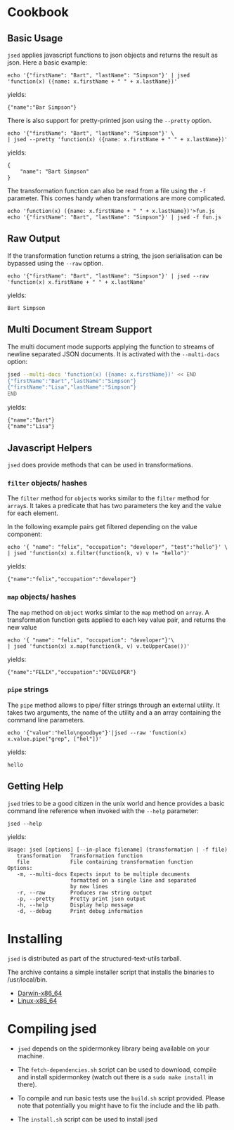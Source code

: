# Cookbook

## Basic Usage

`jsed` applies javascript functions to json objects and returns
the result as json. Here a basic example:

~~~ {.bash}
echo '{"firstName": "Bart", "lastName": "Simpson"}' | jsed 'function(x) ({name: x.firstName + " " + x.lastName})'
~~~

yields:

~~~ {.json}
{"name":"Bar Simpson"}
~~~

There is also support for pretty-printed json using the `--pretty` option.

~~~ {.bash}
echo '{"firstName": "Bart", "lastName": "Simpson"}' \
| jsed --pretty 'function(x) ({name: x.firstName + " " + x.lastName})'
~~~

yields:

~~~ {.json}
{
    "name": "Bart Simpson"
}
~~~

The transformation function can also be read from a file using the `-f` parameter.
This comes handy when transformations are more complicated.

~~~ {.bash}
echo 'function(x) ({name: x.firstName + " " + x.lastName})'>fun.js
echo '{"firstName": "Bart", "lastName": "Simpson"}' | jsed -f fun.js
~~~



## Raw Output

If the transformation function returns a string, the json serialisation can be
bypassed using the `--raw` option.

~~~ {.bash}
echo '{"firstName": "Bart", "lastName": "Simpson"}' | jsed --raw 'function(x) x.firstName + " " + x.lastName'
~~~

yields:

~~~
Bart Simpson
~~~



## Multi Document Stream Support

The multi document mode supports applying the function to streams
of newline separated JSON documents. It is activated with the
`--multi-docs` option:

~~~~ .bash
jsed --multi-docs 'function(x) ({name: x.firstName})' << END
{"firstName":"Bart","lastName":"Simpson"}
{"firstName":"Lisa","lastName":"Simpson"}
END
~~~~

yields:

~~~
{"name":"Bart"}
{"name":"Lisa"}
~~~

## Javascript Helpers

`jsed` does provide methods that can be used in transformations.

### `filter` objects/ hashes

The `filter` method for `object`s works similar
to the `filter` method for `array`s. It takes a predicate that
has two parameters the key and the value for each element.

In the following example pairs get filtered depending on the value
component:

~~~ {.bash}
echo '{ "name": "felix", "occupation": "developer", "test":"hello"}' \
| jsed 'function(x) x.filter(function(k, v) v != "hello")'
~~~

yields:

~~~
{"name":"felix","occupation":"developer"}
~~~

### `map` objects/ hashes

The `map` method on `object` works simlar to
the `map` method on `array`. A transformation function
gets applied to each key value pair, and returns the new value


~~~ {.bash}
echo '{ "name": "felix", "occupation": "developer"}'\
| jsed 'function(x) x.map(function(k, v) v.toUpperCase())'
~~~

yields:

~~~ {.json}
{"name":"FELIX","occupation":"DEVELOPER"}
~~~

### `pipe` strings

The `pipe` method allows to pipe/ filter strings through an external utility.
It takes two arguments, the name of the utility and a an array containing the command
line parameters.

~~~ {.bash}
echo '{"value":"hello\ngoodbye"}'|jsed --raw 'function(x) x.value.pipe("grep", ["hel"])'
~~~

yields:

~~~
hello
~~~

## Getting Help

`jsed` tries to be a good citizen in the unix world and
hence provides a basic command line reference when
invoked with the `--help` parameter:

~~~ {.bash}
jsed --help
~~~

yields:

~~~
Usage: jsed [options] [--in-place filename] (transformation | -f file)
   transformation   Transformation function
   file             File containing transformation function
Options:
   -m, --multi-docs Expects input to be multiple documents
                    formatted on a single line and separated
                    by new lines
   -r, --raw        Produces raw string output
   -p, --pretty     Pretty print json output
   -h, --help       Display help message
   -d, --debug      Print debug information
~~~

# Installing


`jsed` is distributed as part of the structured-text-utils tarball.


The archive contains a simple installer
script that installs the binaries to /usr/local/bin.

* [Darwin-x86_64](http://www.programmiersportgruppe.org/files/2013/02/structured-text-utils-0.1-Darwin-x86_64.tar_.bz2)
* [Linux-x86_64](http://www.programmiersportgruppe.org/files/2013/02/structured-text-utils-0.1-Linux-x86_64.tar_.bz2)



# Compiling jsed

* `jsed` depends on the spidermonkey library being available on your machine.

*  The `fetch-dependencies.sh` script can be used to download, compile and install
   spidermonkey (watch out there is a `sudo make install` in there).

* To compile and run basic tests use the `build.sh` script provided. Please note that potentially
  you might have to fix the include and the lib path.

* The `install.sh` script can be used to install jsed



